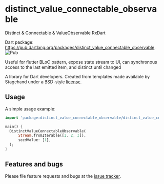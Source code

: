 # distinct_value_connectable_observable

Distinct & Connectable & ValueObservable RxDart

Dart package: https://pub.dartlang.org/packages/distinct_value_connectable_observable.
<img alt="Pub" src="https://img.shields.io/pub/v/distinct_value_connectable_observable.svg">

Useful for flutter BLoC pattern, expose state stream to UI, can synchronous access to the last emitted item, and distinct until changed

A library for Dart developers.
Created from templates made available by Stagehand under a BSD-style
[license](https://github.com/dart-lang/stagehand/blob/master/LICENSE).

## Usage

A simple usage example:

```dart
import 'package:distinct_value_connectable_observable/distinct_value_connectable_observable.dart';

main() {
  DistinctValueConnectableObservable(
      Stream.fromIterable([1, 2, 3]),
      seedValue: [1],
  );
}
```

## Features and bugs

Please file feature requests and bugs at the [issue tracker][tracker].

[tracker]: https://github.com/hoc081098/distinct_value_connectable_observable/issues

